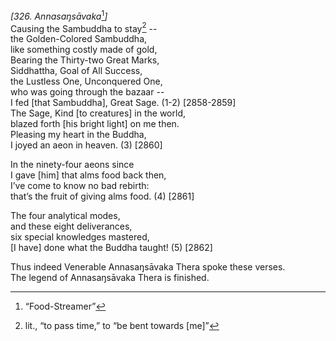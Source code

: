 *\[326. Annasaŋsāvaka*[^1]*\]*  
Causing the Sambuddha to stay[^2] --  
the Golden-Colored Sambuddha,  
like something costly made of gold,  
Bearing the Thirty-two Great Marks,  
Siddhattha, Goal of All Success,  
the Lustless One, Unconquered One,  
who was going through the bazaar --  
I fed \[that Sambuddha\], Great Sage. (1-2) \[2858-2859\]  
The Sage, Kind \[to creatures\] in the world,  
blazed forth \[his bright light\] on me then.  
Pleasing my heart in the Buddha,  
I joyed an aeon in heaven. (3) \[2860\]

In the ninety-four aeons since  
I gave \[him\] that alms food back then,  
I’ve come to know no bad rebirth:  
that’s the fruit of giving alms food. (4) \[2861\]

The four analytical modes,  
and these eight deliverances,  
six special knowledges mastered,  
\[I have\] done what the Buddha taught! (5) \[2862\]

Thus indeed Venerable Annasaŋsāvaka Thera spoke these verses.  
The legend of Annasaŋsāvaka Thera is finished.

[^1]: “Food-Streamer”

[^2]: lit., “to pass time,” to “be bent towards \[me\]”
